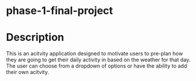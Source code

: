 # phase-1-final-project

# Description
This is an acitvity application designed to motivate users to pre-plan how they are going to get their daily activity in based on the weather for that day. The user can choose from a dropdown of options or have the ability to add their own acitvity.

